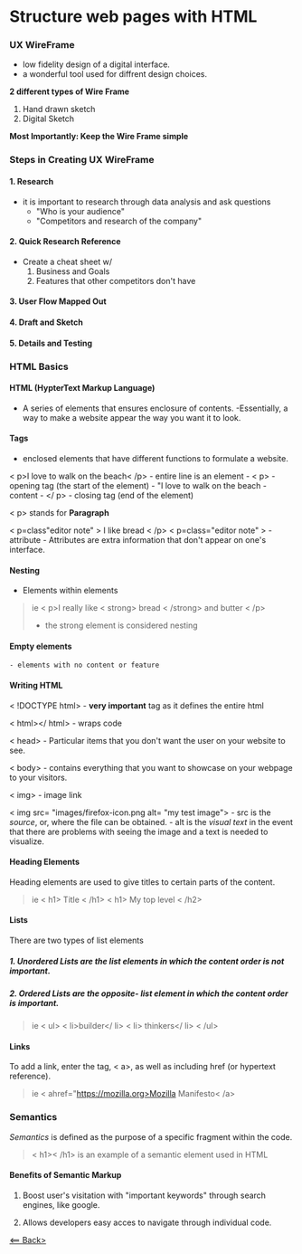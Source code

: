 # Structure web pages with HTML

### UX WireFrame 

- low fidelity design of a digital interface.
- a wonderful tool used for diffrent design choices. 

**2 different types of Wire Frame**

1. Hand drawn sketch
2. Digital Sketch

**Most Importantly: Keep the Wire Frame simple**

### Steps in Creating UX WireFrame

#### 1. Research

- it is important to research through data analysis and ask questions
    - "Who is your audience"
    - "Competitors and research of the company"

#### 2. Quick Research Reference

- Create a cheat sheet w/ 
    1. Business and Goals
    2. Features that other competitors don't have

#### 3. User Flow Mapped Out

#### 4. Draft and Sketch

#### 5. Details and Testing

### HTML Basics

#### HTML (HypterText Markup Language)
   
 - A series of elements that ensures enclosure of contents.
    -Essentially, a way to make a website appear the way you want it to look.

#### Tags
- enclosed elements that have different functions to formulate a website. 

< p>I love to walk on the beach< /p> - entire line is an element
    - < p> - opening tag (the start of the element)
    - "I love to walk on the beach - content
    - </ p> - closing tag (end of the element)

< p> stands for **Paragraph**

< p=class"editor note"  > I like bread < /p>
< p=class="editor note" > - attribute
    - Attributes are extra information that don't appear on one's interface. 

#### Nesting
- Elements within elements 

> ie < p>I really like < strong> bread < /strong> and butter < /p>
> - the strong element is considered nesting

#### Empty elements
    - elements with no content or feature

#### Writing HTML

< !DOCTYPE html> - **very important** tag as it defines the entire html 

< html></ html> - wraps code

< head> - Particular items that you don't want the user on your website to see. 

< body> - contains everything that you want to showcase on your webpage to your visitors.

< img> - image link

< img src= "images/firefox-icon.png alt= "my test image"> 
    - src is the *source*, or, where the file can be obtained.
    - alt is the *visual text* in the event that there are problems with seeing the image and a text is needed to visualize.

#### Heading Elements

Heading elements are used to give titles to certain parts of the content. 

> ie < h1> Title < /h1>
>    < h1> My top level < /h2>

#### Lists

There are two types of list elements

##### 1. Unordered Lists are the list elements in which the content order  is not important.

##### 2. Ordered Lists are the opposite- list element in which the content order is important.

> ie < ul>
>      < li>builder</ li>
>      < li> thinkers</ li>
>    < /ul>

#### Links

To add a link, enter the tag, < a>, as well as including href (or hypertext reference).

> ie < ahref="https://mozilla.org>Mozilla Manifesto< /a>

### Semantics

*Semantics* is defined as the purpose of a specific fragment within the code.

> < h1>< /h1> is an example of a semantic element used in HTML

#### Benefits of Semantic Markup

1. Boost user's visitation with "important keywords" through search engines, like google.

2. Allows developers easy acces to navigate through individual code. 

[<== Back>](README.md)